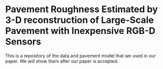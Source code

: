 # Pavement Roughness Estimated by 3-D reconstruction of Large-Scale Pavement with Inexpensive RGB-D Sensors
This is a repository of the data and pavement model that we used in our paper. We will show them after our paper is accepted.  
